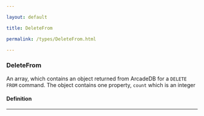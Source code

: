 ```yaml
---

layout: default

title: DeleteFrom

permalink: /types/DeleteFrom.html

---
```


### DeleteFrom

An array, which contains an object returned from
ArcadeDB for a `DELETE FROM` command. The object
contains one property, `count` which is an
integer

#### Definition

---

